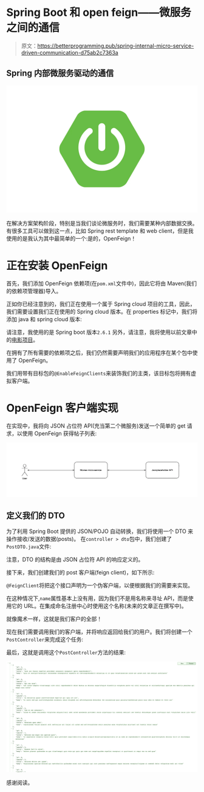 # Spring Boot 和 open feign——微服务之间的通信

> 原文：<https://betterprogramming.pub/spring-internal-micro-service-driven-communication-d75ab2c7363a>

## Spring 内部微服务驱动的通信

![](img/e82012dfd980a018ec2a1ede4932f135.png)

在解决方案架构阶段，特别是当我们谈论微服务时，我们需要某种内部数据交换。有很多工具可以做到这一点，比如 Spring rest template 和 web client，但是我使用的是我认为其中最简单的一个:是的，OpenFeign！

# 正在安装 OpenFeign

首先，我们添加 OpenFeign 依赖项(在`pom.xml`文件中)，因此它将由 Maven(我们的依赖项管理器)导入。

正如你已经注意到的，我们正在使用一个属于 Spring cloud 项目的工具，因此，我们需要设置我们正在使用的 Spring cloud 版本。在 properties 标记中，我们将添加 java 和 spring cloud 版本:

请注意，我使用的是 Spring boot 版本`2.6.1`
另外，请注意，我将使用以前文章中的[电影项目](https://github.com/xrio/spring-boot-movies-api)。

在拥有了所有需要的依赖项之后，我们仍然需要声明我们的应用程序在某个包中使用了 OpenFeign。

我们用带有目标包的`@EnableFeignClients`来装饰我们的主类，该目标包将拥有虚拟客户端。

# OpenFeign 客户端实现

在实现中，我将向 JSON 占位符 API(充当第二个微服务)发送一个简单的 get 请求，以使用 OpenFeign 获得帖子列表:

![](img/03b5770aaef17a3eb9e476748750c00f.png)

## 定义我们的 DTO

为了利用 Spring Boot 提供的 JSON/POJO 自动转换，我们将使用一个 DTO 来操作接收/发送的数据(posts)。
在`controller > dto`包中，我们创建了`PostDTO.java`文件:

注意，DTO 的结构是由 JSON 占位符 API 的响应定义的。

接下来，我们创建我们的 post 客户端(feign client)，如下所示:

`@FeignClient`将把这个接口声明为一个伪客户端，以便根据我们的需要来实现。

在这种情况下,`name`属性基本上没有用，因为我们不是用名称来寻址 API，而是使用它的 URL。在集成命名注册中心时使用这个名称(未来的文章正在撰写中)。

就像魔术一样，这就是我们客户的全部！

现在我们需要调用我们的客户端，并将响应返回给我们的用户。我们将创建一个`PostController`来完成这个任务:

最后，这就是调用这个`PostController`方法的结果:

![](img/bc24abf301d2f2dd3e19b2cb6bcd63ac.png)

感谢阅读。